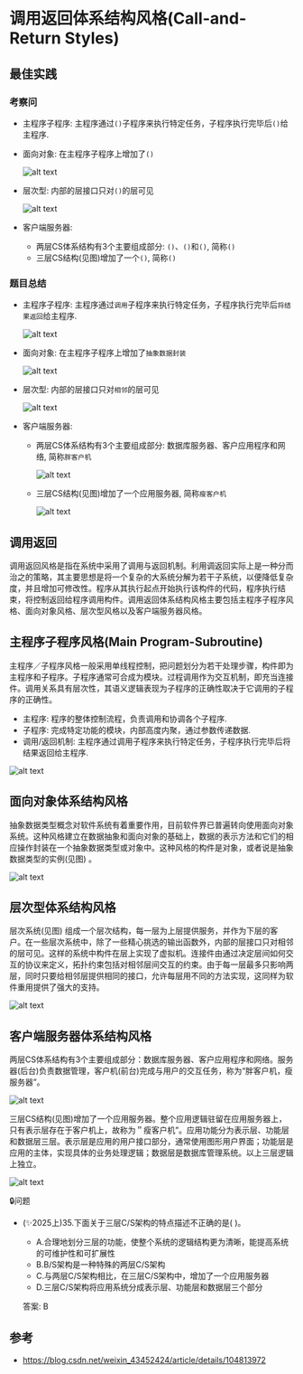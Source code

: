 # 调用返回体系结构风格(Call-and-Return Styles)


## 最佳实践

### 考察问

- 主程序子程序: 主程序通过`()`子程序来执行特定任务，子程序执行完毕后`()`给主程序.

- 面向对象: 在主程序子程序上增加了`()`

    ![alt text](3软件架构风格/面相对象体系结构风格_评估.png)

- 层次型: 内部的层接口只对`()`的层可见

    ![alt text](3软件架构风格/层次型体系结构风格_评估.png)

- 客户端服务器:
    - 两层CS体系结构有3个主要组成部分: `()`、`()`和`()`, 简称`()`
    - 三层CS结构(见图)增加了一个`()`, 简称`()`


### 题目总结


- 主程序子程序: 主程序通过`调用`子程序来执行特定任务，子程序执行完毕后`将结果返回`给主程序.

    ![alt text](3软件架构风格/主程序子程序体系结构风格.png)

- 面向对象: 在主程序子程序上增加了`抽象数据封装`

    ![alt text](3软件架构风格/面相对象体系结构风格.png)

- 层次型: 内部的层接口只对`相邻`的层可见

    ![alt text](3软件架构风格/层次型体系结构风格.png)

- 客户端服务器:
    - 两层CS体系结构有3个主要组成部分: 数据库服务器、客户应用程序和网络, 简称`胖客户机`

        ![alt text](3软件架构风格/2层CS体系结构风格.png)

    - 三层CS结构(见图)增加了一个应用服务器, 简称`瘦客户机`

        ![alt text](3软件架构风格/3层CS体系结构风格.png)



## 调用返回
调用返回风格是指在系统中采用了调用与返回机制。利用调返回实际上是一种分而治之的策略，其主要思想是将一个复杂的大系统分解为若干子系统，以便降低复杂度，并且增加可修改性。程序从其执行起点开始执行该构件的代码，程序执行结束，将控制返回给程序调用构件。调用返回体系结构风格主要包括主程序子程序风格、面向对象风格、层次型风格以及客户端服务器风格。

## 主程序子程序风格(Main Program-Subroutine)

主程序／子程序风格一般采用单线程控制，把问题划分为若干处理步骤，构件即为主程序和子程序。子程序通常可合成为模块。过程调用作为交互机制，即充当连接件。调用关系具有层次性，其语义逻辑表现为子程序的正确性取决于它调用的子程序的正确性。


- 主程序: 程序的整体控制流程，负责调用和协调各个子程序.
- 子程序: 完成特定功能的模块，内部高度内聚，通过参数传递数据.
- 调用/返回机制: 主程序通过调用子程序来执行特定任务，子程序执行完毕后将结果返回给主程序.

![alt text](3软件架构风格/主程序子程序体系结构风格.png)


## 面向对象体系结构风格

抽象数据类型概念对软件系统有着重要作用，目前软件界已普遍转向使用面向对象系统。这种风格建立在数据抽象和面向对象的基础上，数据的表示方法和它们的相应操作封装在一个抽象数据类型或对象中。这种风格的构件是对象，或者说是抽象数据类型的实例(见图) 。

![alt text](3软件架构风格/面相对象体系结构风格.png)

## 层次型体系结构风格

层次系统(见图) 组成一个层次结构，每一层为上层提供服务，并作为下层的客户。在一些层次系统中，除了一些精心挑选的输出函数外，内部的层接口只对相邻的层可见。这样的系统中构件在层上实现了虚拟机。连接件由通过决定层间如何交互的协议来定义，拓扑约束包括对相邻层间交互的约束。由于每一层最多只影响两层，同时只要给相邻层提供相同的接口，允许每层用不同的方法实现，这同样为软件重用提供了强大的支持。


![alt text](3软件架构风格/层次型体系结构风格.png)

## 客户端服务器体系结构风格

两层CS体系结构有3个主要组成部分：数据库服务器、客户应用程序和网络。服务器(后台)负责数据管理，客户机(前台)完成与用户的交互任务，称为“胖客户机，瘦服务器”。

![alt text](3软件架构风格/2层CS体系结构风格.png)

三层CS结构(见图)增加了一个应用服务器。整个应用逻辑驻留在应用服务器上，只有表示层存在于客户机上，故称为＂瘦客户机”。应用功能分为表示层、功能层和数据层三层。表示层是应用的用户接口部分，通常使用图形用户界面；功能层是应用的主体，实现具体的业务处理逻辑；数据层是数据库管理系统。以上三层逻辑上独立。

![alt text](3软件架构风格/3层CS体系结构风格.png)

🔒问题

- (✨2025上)35.下面关于三层C/S架构的特点描述不正确的是( )。
    - A.合理地划分三层的功能，使整个系统的逻辑结构更为清晰，能提高系统的可维护性和可扩展性
    - B.B/S架构是一种特殊的两层C/S架构
    - C.与两层C/S架构相比，在三层C/S架构中，增加了一个应用服务器
    - D.三层C/S架构将应用系统分成表示层、功能层和数据层三个部分

    答案: B

## 参考
- https://blog.csdn.net/weixin_43452424/article/details/104813972